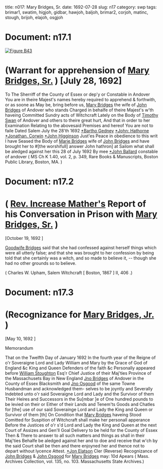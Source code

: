 title: n017: Mary Bridges, Sr.
date: 1692-07-28
slug: n17
category: swp
tags: brimar1, swatim, higjoh, gidbar, hawjoh, baljoh, brimar2, corjoh, matinc, stough, brijoh, elajoh, osgjoh




# Document: n17.1

<a href="archives/BPL/LARGE/B43.jpg" class="jqueryLightbox">![Figure B43](archives/BPL/gifs/B43.gif)</a>

# (Warrant for apprehension of [Mary Bridges, Sr.](/tag/brimar1.html) ) [July 28, 1692]
To The Sherriff of the County of Essex or dep'y or Constable in  Andover
You are in theire Majest's names hereby required to apprehend  & forthwith, or as soone as May be, bring before us, [Mary Bridges](/tag/brimar1.html) the  wife of [John Bridges](/tag/brijoh.html) of Andover who stands Charged in behalfe of  theire Majest's w'th haveing Committed Sundry acts of Witchcraft  Lately on the Body of [Timothy Swan](/tag/swatim.html) of Andover and others to  theire great hurt, And that in order to her Examination Relating  to the abovesaid Premises and hereof You are not to faile Dated  Salem July the 28'th 1692
[*Bartho Gedney](/tag/gidbar.html)  [*John: Hathorne](/tag/hawjoh.html)  [*Jonathan. Corwin](/tag/corjoh.html)  [*John Higginson](/tag/higjoh.html)  Just'es Peace in obedience to this writ I have Seased the Body of [Marie Bridges](/tag/brimar1.html)  wife of [John Bridges](/tag/brijoh.html) and have brought her to #[the worshifull] answer John hathron] at Sailom  what shall be aledged against her this 28 of July 1692 By mee [*John Ballard](/tag/baljoh.html)  constable of andover ( MS Ch K 1.40, vol. 2, p. 349, Rare Books & Manuscripts, Boston Public Library, Boston, MA. )

# Document: n17.2


# ( [Rev. Increase Mather's](/tag/matinc.html) Report of his Conversation  in Prison with [Mary Bridges, Sr.](/tag/brimar1.html) )

[October 19, 1692 ]

[Goodwife Bridges](/tag/brimar1.html) said that she had confessed against herself  things which were all utterly false; and that she was brought to  her confession by being told that she certainly was a witch, and so  made to believe it, -- though she had no other grounds so to believe.

( Charles W. Upham,  Salem Witchcraft [ Boston, 1867 ] II, 406 .)


# Document: n17.3


# (Recognizance for [Mary Bridges, Jr.](/tag/brimar2.html) )

[May 10, 1692 ]

Memorandum 

That on the Twelfth Day of January 1692 In the fourth year of the  Reigne of o'r Soveraigne Lord and Lady William and Mary by the  Grace of God of England &c King and Queen Defenders of the faith  &c Personally appeared before [William Stoughton](/tag/stough.html) Esq'r Chief Justice  of their Maj'ties Province of the Massachusets Bay in New England  [Jno Bridges](/tag/brijoh.html) of Andover in the County of Essex Blacksmith and [Jno Osgood](/tag/osgjoh.html) of the same Towne Husbandman and acknowledged them-  selves to be joyntly and Severally Indebted unto o'r said Soveraigne  Lord and Lady and the Survivor of them Their Heires and Successors  in the Su[mbar ]e of One hundred pounds to be levied on their or Either  of their Lands and Tenem'ts Goods and Chatles for [the] use of our  said Soverainge Lord and Lady the King and Queen or Survivor of  them [th] On Condition that [Mary Bridges](/tag/brimar2.html) haveing Stood Comitted for  Suspition of Witchcraft shall make her personall apperance Before  the Justices of o'r s'd Lord and Lady the King and Queen at the  next Court of Assizes and Gen'll Goal Delivery to be held for the  County of Essex Then & There to answer to all such matters and  things as shall in their Maj'ties Behalfe be aledged against her and to  doe and receive that w'ch by the said Court shall be then and there  enjoyned her and thence not to depart without lycence
Attest.  [*Jon Elatson](/tag/elajoh.html) Cler (Reverse) Recognizance of [John Bridges](/tag/brijoh.html) & [John Osgood](/tag/osgjoh.html) for [Mary Bridges](/tag/brimar2.html) may: 10d Apears  ( Mass. Archives Collection, vol. 135, no. 103. Massachusetts State Archives.)